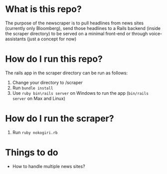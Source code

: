 # What is this repo?

The purpose of the newscraper is to pull headlines from news sites (currently only Bloomberg), send those headlines to a Rails backend (inside the scraper directory) to be served on a minimal front-end or through voice-assistants (just a concept for now)

# How do I run this repo?
The rails app in the scraper directory can be run as follows:
1. Change your directory to /scraper
2. Run `bundle install`
3. Use `ruby bin\rails server` on Windows to run the app (`bin/rails server` on Max and Linux)

# How do I run the scraper?
1. Run `ruby nokogiri.rb`

# Things to do
- How to handle multiple news sites?
